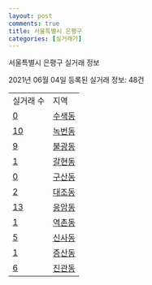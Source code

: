 ```yaml
---
layout: post
comments: true
title: 서울특별시 은평구
categories: [실거래가]
---
```


서울특별시 은평구 실거래 정보

2021년 06월 04일 등록된 실거래 정보: 48건


<table>
  <tr>
    <td>실거래 수</td>
    <td>지역</td>
  </tr>

  
  <tr>
    <td><a href="1138010100.html">0</a></td>
    <td><a href="1138010100.html">수색동</a></td>
  </tr>
    

  <tr>
    <td><a href="1138010200.html">10</a></td>
    <td><a href="1138010200.html">녹번동</a></td>
  </tr>
    

  <tr>
    <td><a href="1138010300.html">9</a></td>
    <td><a href="1138010300.html">불광동</a></td>
  </tr>
    

  <tr>
    <td><a href="1138010400.html">1</a></td>
    <td><a href="1138010400.html">갈현동</a></td>
  </tr>
    

  <tr>
    <td><a href="1138010500.html">0</a></td>
    <td><a href="1138010500.html">구산동</a></td>
  </tr>
    

  <tr>
    <td><a href="1138010600.html">2</a></td>
    <td><a href="1138010600.html">대조동</a></td>
  </tr>
    

  <tr>
    <td><a href="1138010700.html">13</a></td>
    <td><a href="1138010700.html">응암동</a></td>
  </tr>
    

  <tr>
    <td><a href="1138010800.html">1</a></td>
    <td><a href="1138010800.html">역촌동</a></td>
  </tr>
    

  <tr>
    <td><a href="1138010900.html">5</a></td>
    <td><a href="1138010900.html">신사동</a></td>
  </tr>
    

  <tr>
    <td><a href="1138011000.html">1</a></td>
    <td><a href="1138011000.html">증산동</a></td>
  </tr>
    

  <tr>
    <td><a href="1138011400.html">6</a></td>
    <td><a href="1138011400.html">진관동</a></td>
  </tr>
    


</table>
    